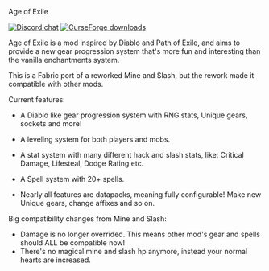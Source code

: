 Age of Exile

[![Discord chat](https://img.shields.io/discord/736508692182073355?color=blue&label=Discord)](https://discord.gg/34qaNje)
[![CurseForge downloads](http://cf.way2muchnoise.eu/full_397698_downloads.svg)](https://www.curseforge.com/minecraft/mc-mods/age-of-exile)

Age of Exile is a mod inspired by Diablo and Path of Exile, and aims to provide a new gear progression system that's more fun and interesting than the vanilla enchantments system.

 

This is a Fabric port of a reworked Mine and Slash, but the rework made it compatible with other mods.

 

Current features:

* A Diablo like gear progression system with RNG stats, Unique gears, sockets and more!

* A leveling system for both players and mobs.

* A stat system with many different hack and slash stats, like: Critical Damage, Lifesteal, Dodge Rating etc.

* A Spell system with 20+ spells.

* Nearly all features are datapacks, meaning fully configurable! Make new Unique gears, change affixes and so on.

 

Big compatibility changes from Mine and Slash:

* Damage is no longer overrided. This means other mod's gear and spells should ALL be compatible now!
* There's no magical mine and slash hp anymore, instead your normal hearts are increased.

